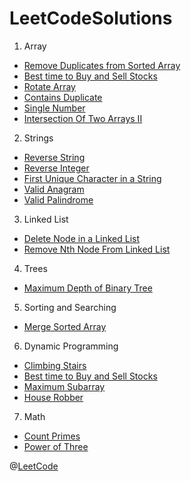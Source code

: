 # LeetCodeSolutions

1. Array

- [Remove Duplicates from Sorted Array](https://github.com/26shyamaladevi/LeetCodeSolutions/tree/main/Remove%20Duplicates%20from%20Sorted%20Array)
- [Best time to Buy and Sell Stocks](https://github.com/26shyamaladevi/LeetCodeSolutions/tree/main/Best%20Time%20to%20Buy%20and%20Sell%20Stock%20II)
- [Rotate Array](https://github.com/26shyamaladevi/LeetCodeSolutions/tree/main/Rotate%20_Array)
- [Contains Duplicate](https://github.com/26shyamaladevi/LeetCodeSolutions/tree/main/ContainsDuplicate)
- [Single Number](https://github.com/26shyamaladevi/LeetCodeSolutions/tree/main/SingleNumber)
- [Intersection Of Two Arrays II]()

2. Strings

- [Reverse String](https://github.com/26shyamaladevi/LeetCodeSolutions/tree/main/Reverse%20String)
- [Reverse Integer](https://github.com/26shyamaladevi/LeetCodeSolutions/tree/main/Reverse%20Integer)
- [First Unique Character in a String](https://github.com/26shyamaladevi/LeetCodeSolutions/tree/main/First%20_UniqueCharacter_String) 
- [Valid Anagram](https://github.com/26shyamaladevi/LeetCodeSolutions/tree/main/Valid_Anagram) 
- [Valid Palindrome](https://github.com/26shyamaladevi/LeetCodeSolutions/tree/main/Valid_Palindrome)

3. Linked List

- [Delete Node in a Linked List](https://github.com/26shyamaladevi/LeetCodeSolutions/tree/main/Delete%20Node%20in%20Linked%20List)
- [Remove Nth Node From Linked List](https://github.com/26shyamaladevi/LeetCodeSolutions/tree/main/Remove_Nth_Node_From_End_of_List)

4. Trees

- [Maximum Depth of Binary Tree](https://github.com/26shyamaladevi/LeetCodeSolutions/tree/main/MaximumDepth_BinaryTree)

5. Sorting and Searching

- [Merge Sorted Array](https://github.com/26shyamaladevi/LeetCodeSolutions/tree/main/Merge_Sorted_Array)

6. Dynamic Programming

- [Climbing Stairs](https://github.com/26shyamaladevi/LeetCodeSolutions/tree/main/Climbing%20Stairs)
- [Best time to Buy and Sell Stocks](https://github.com/26shyamaladevi/LeetCodeSolutions/tree/main/Best%20Time%20to%20Buy%20and%20Sell%20Stock%20(DP))
- [Maximum Subarray](https://github.com/26shyamaladevi/LeetCodeSolutions/tree/main/MaximumSubarray)
- [House Robber](https://github.com/26shyamaladevi/LeetCodeSolutions/tree/main/HouseRobber)

7. Math

- [Count Primes](https://github.com/26shyamaladevi/LeetCodeSolutions/tree/main/CountPrimes)
- [Power of Three](https://github.com/26shyamaladevi/LeetCodeSolutions/tree/main/PowerOfThree)

@[LeetCode](https://leetcode.com/)
